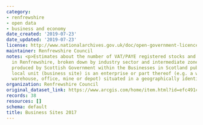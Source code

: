 ```yaml
---
category:
- renfrewshire
- open data
- business and economy
date_created: '2019-07-23'
date_updated: '2019-07-23'
license: http://www.nationalarchives.gov.uk/doc/open-government-licence/version/3/
maintainer: Renfrewshire Council
notes: <p>Estimates about the number of VAT/PAYE registered stocks and sites operating
  in Renfrewshire, broken down by industry sector and intermediate zone areas, and
  produced by Scottish Government within the Businesses in Scotland publication.A
  local unit (business site) is an enterprise or part thereof (e.g. a workshop, factory,
  warehouse, office, mine or depot) situated in a geographically identified place.</p>
organization: Renfrewshire Council
original_dataset_link: https://www.arcgis.com/home/item.html?id=efc491c10f6e42c9a22fb4177b30582e
records: 38
resources: []
schema: default
title: Business Sites 2017
---
```

